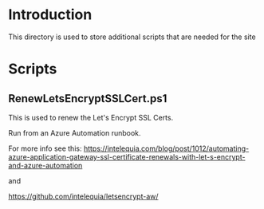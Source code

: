 # Introduction 
This directory is used to store additional scripts that are needed for the site

# Scripts
## RenewLetsEncryptSSLCert.ps1
This is used to renew the Let's Encrypt SSL Certs. 

Run from an Azure Automation runbook.

For more info see this: 
https://intelequia.com/blog/post/1012/automating-azure-application-gateway-ssl-certificate-renewals-with-let-s-encrypt-and-azure-automation

and

https://github.com/intelequia/letsencrypt-aw/
